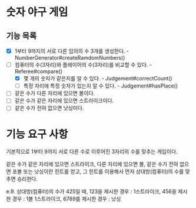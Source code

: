 # 숫자 야구 게임

## 기능 목록

- [x] 1부터 9까지의 서로 다른 임의의 수 3개를 생성한다. - NumberGenerator#createRamdomNumbers()
- [ ] 컴퓨터의 수(3자리)와 플레이어의 수(3자리)를 비교할 수 있다. - Referee#compare()
  - [x] 몇 개의 숫자가 같은지를 알 수 있다. - Judgement#correctCount()
  - [ ] 특정 자리에 특정 숫자가 있는지 알 수 있다. - Judgement#hasPlace()
- [ ] 같은 수가 다른 자리에 있으면 볼이다.
- [ ] 같은 수가 같은 자리에 있으면 스트라이크이다.
- [ ] 같은 수가 전혀 없으면 낫싱이다.
      
# 기능 요구 사항

기본적으로 1부터 9까지 서로 다른 수로 이루어진 3자리의 수를 맞추는 게임이다.

같은 수가 같은 자리에 있으면 스트라이크, 다른 자리에 있으면 볼, 
같은 수가 전혀 없으면 포볼 또는 낫싱이란 힌트를 얻고,
그 힌트를 이용해서 먼저 상대방(컴퓨터)의 수를 맞추면 승리한다.

e.9. 상대방(컴퓨터)의 수가 425일 때,
123을 제시한 경우 : 1스트라이크,
456을 제시한 경우 : 1볼 1스트라이크,
6789를 제시한 경우 : 낫싱